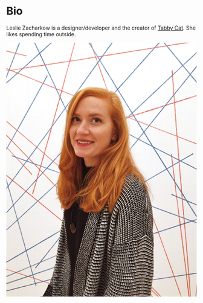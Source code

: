 # Bio

Leslie Zacharkow is a designer/developer and the creator of [Tabby Cat](https://chrome.google.com/webstore/detail/tabby-cat/mefhakmgclhhfbdadeojlkbllmecialg). She likes spending time outside.

![bio-pic](bio-pic.JPG)